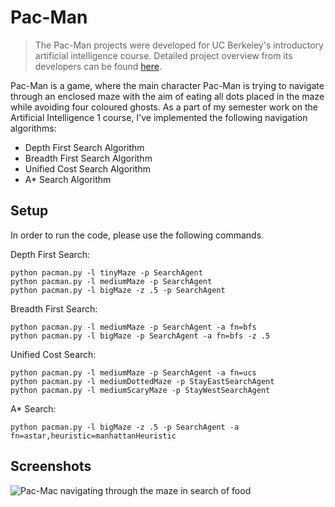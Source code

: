 # Pac-Man
> The Pac-Man projects were developed for UC Berkeley's introductory artificial intelligence course. Detailed project overview from its developers can be found [here](http://ai.berkeley.edu/project_overview.html).
 
Pac-Man is a game, where the main character Pac-Man is trying to navigate through an enclosed maze with the aim of eating all dots placed in the maze while avoiding four coloured ghosts. As a part of my semester work on the Artificial Intelligence 1 course, I've implemented the following navigation algorithms:
* Depth First Search Algorithm
* Breadth First Search Algorithm
* Unified Cost Search Algorithm
* A* Search Algorithm

## Setup
In order to run the code, please use the following commands.


Depth First Search:
```
python pacman.py -l tinyMaze -p SearchAgent
python pacman.py -l mediumMaze -p SearchAgent
python pacman.py -l bigMaze -z .5 -p SearchAgent
```

Breadth First Search: 
```
python pacman.py -l mediumMaze -p SearchAgent -a fn=bfs
python pacman.py -l bigMaze -p SearchAgent -a fn=bfs -z .5
```

Unified Cost Search:
```
python pacman.py -l mediumMaze -p SearchAgent -a fn=ucs
python pacman.py -l mediumDottedMaze -p StayEastSearchAgent
python pacman.py -l mediumScaryMaze -p StayWestSearchAgent
```

A* Search:
```
python pacman.py -l bigMaze -z .5 -p SearchAgent -a fn=astar,heuristic=manhattanHeuristic
```

## Screenshots
![Pac-Mac navigating through the maze in search of food](https://user-images.githubusercontent.com/38294198/102821744-e55c6780-43d7-11eb-8d3c-d7c8e6b30ac8.png)
